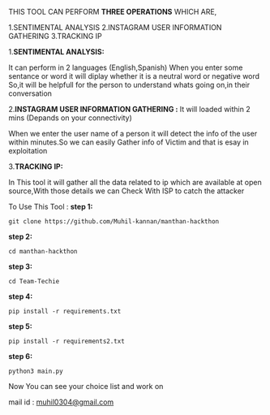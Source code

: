 THIS TOOL CAN PERFORM **THREE OPERATIONS** 
WHICH ARE,

1.SENTIMENTAL ANALYSIS
2.INSTAGRAM USER INFORMATION  GATHERING 
3.TRACKING IP 

1.**SENTIMENTAL ANALYSIS:**

It can perform in 2 languages (English,Spanish)
When you enter some sentance or word it will diplay whether it is a
neutral word or negative word 
	So,it will be helpfull for the person to understand whats
going on,in their conversation 


2.**INSTAGRAM USER INFORMATION  GATHERING :**
It will loaded within 2 mins (Depands on your connectivity)

   When we enter the user name of a person it will detect the info of 
the user within minutes.So we can easily Gather info of Victim and 
that is esay in exploitation

3.**TRACKING IP:**

In This tool it will gather all the data related to ip which
are available at open source,With those details we can Check With ISP
to catch the attacker

To Use This Tool :
**step 1:**

	git clone https://github.com/Muhil-kannan/manthan-hackthon
	
**step 2:**

	cd manthan-hackthon
**step 3:**

	cd Team-Techie
**step 4:**

	pip install -r requirements.txt
**step 5:**

	pip install -r requirements2.txt	
**step 6:**

	python3 main.py
	
Now You can see your choice list and work on 

mail id : muhil0304@gmail.com
	
